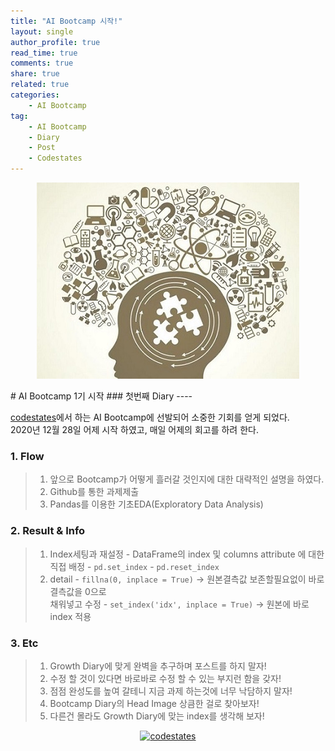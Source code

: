 ```yaml
---
title: "AI Bootcamp 시작!"
layout: single
author_profile: true
read_time: true
comments: true
share: true
related: true
categories:
    - AI Bootcamp
tag:
    - AI Bootcamp
    - Diary
    - Post
    - Codestates
---
```

<p align="center">
  <img src="/assets/img/post/AIbootcamp.jpg" alt="AI Bootcamp"/>
</p> 
# AI Bootcamp 1기 시작
### 첫번째 Diary
----

[codestates](https://codestates.com/)에서 하는 AI Bootcamp에 선발되어 소중한 기회를 얻게 되었다.  
2020년 12월 28일 어제 시작 하였고, 매일 어제의 회고를 하려 한다.  
  


### 1. Flow

> 1. 앞으로 Bootcamp가 어떻게  흘러갈 것인지에 대한 대략적인 설명을 하였다.  
> 2. Github를 통한 과제제출
> 3. Pandas를 이용한 기초EDA(Exploratory Data Analysis)

### 2. Result & Info

> 1. Index세팅과 재설정
    - DataFrame의 index 및 columns attribute 에 대한 직접 배정
    - `pd.set_index`
    - `pd.reset_index`
> 2. detail
    - `fillna(0, inplace = True)` → 원본결측값 보존할필요없이 바로 결측값을 0으로  
        채워넣고 수정
    - `set_index('idx', inplace = True)` → 원본에 바로 index 적용  
  

### 3. Etc

> 1. Growth Diary에 맞게 완벽을 추구하며 포스트를 하지 말자!
> 2. 수정 할 것이 있다면 바로바로 수정 할 수 있는 부지런 함을 갖자!
> 3. 점점 완성도를 높여 갈테니 지금 과제 하는것에 너무 낙담하지 말자!
> 4. Bootcamp Diary의 Head Image 상큼한 걸로 찾아보자!
> 5. 다른건 몰라도 Growth Diary에 맞는 index를 생각해 보자!  
  
<p align="center">
    <a href="https://codestates.com" target = "_blank">
        <img src="https://i.imgur.com/RDAD11M.png" 
        width="300" height="300"
        alt="codestates"/>
    </a>
</p> 